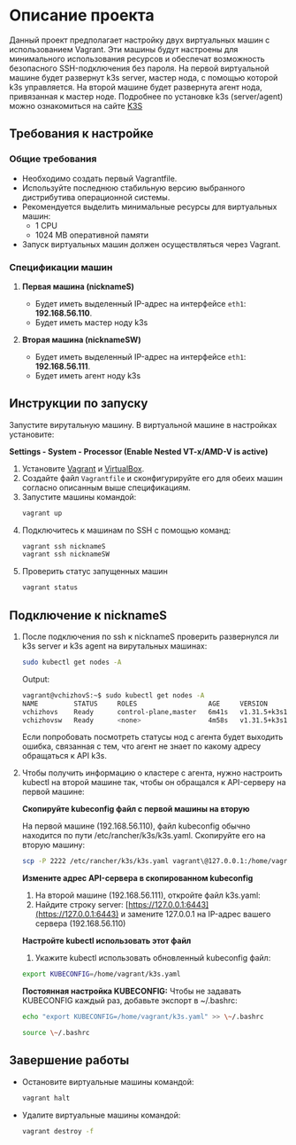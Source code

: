 # Описание проекта

Данный проект предполагает настройку двух виртуальных машин с использованием Vagrant. Эти машины будут настроены для минимального использования ресурсов и обеспечат возможность безопасного SSH-подключения без пароля. На первой виртуальной машине будет развернут k3s server, мастер нода, с помощью которой k3s управляется. На второй машине будет развернута агент нода, привязанная к мастер ноде. Подробнее по установке k3s (server/agent) можно ознакомиться на сайте [K3S](https://docs.k3s.io/installation/configuration)

## Требования к настройке

### Общие требования

- Необходимо создать первый Vagrantfile.
- Используйте последнюю стабильную версию выбранного дистрибутива операционной системы.
- Рекомендуется выделить минимальные ресурсы для виртуальных машин:
  - 1 CPU
  - 1024 MB оперативной памяти
- Запуск виртуальных машин должен осуществляться через Vagrant.

### Спецификации машин

1. **Первая машина (nicknameS)**

   - Будет иметь выделенный IP-адрес на интерфейсе `eth1`: **192.168.56.110**.
   - Будет иметь мастер ноду k3s

2. **Вторая машина (nicknameSW)**

   - Будет иметь выделенный IP-адрес на интерфейсе `eth1`: **192.168.56.111**.
   - Будет иметь агент ноду k3s

## Инструкции по запуску

Запустите вирутальную машину. В виртуальной машине в настройках установите:

**Settings - System - Processor (Enable Nested VT-x/AMD-V is active)**

1. Установите [Vagrant](https://www.vagrantup.com/downloads) и [VirtualBox](https://www.virtualbox.org/).
2. Создайте файл `Vagrantfile` и сконфигурируйте его для обеих машин согласно описанным выше спецификациям.
3. Запустите машины командой:
   ```bash
   vagrant up
   ```
4. Подключитесь к машинам по SSH с помощью команд:
   ```bash
   vagrant ssh nicknameS
   vagrant ssh nicknameSW
   ```
5. Проверить статус запущенных машин
   ```bash
   vagrant status
   ```

## Подключение к nicknameS

1. После подключения по ssh к nicknameS проверить развернулся ли k3s server и k3s agent на вирутальных машинах:
   ```bash
   sudo kubectl get nodes -A
   ```
   
   Output:
   ```bash
   vagrant@vchizhovS:~$ sudo kubectl get nodes -A
   NAME         STATUS     ROLES                  AGE     VERSION
   vchizhovs    Ready      control-plane,master   6m41s   v1.31.5+k3s1
   vchizhovsw   Ready      <none>                 4m58s   v1.31.5+k3s1
   ```
   Если попробовать посмотреть статусы нод с агента будет выходить ошибка, связанная с тем, что агент не знает    по     какому адресу обращаться к API k3s.

3. Чтобы получить информацию о кластере с агента, нужно настроить kubectl на второй машине так, чтобы он обращался к     API-серверу на первой машине:

   **Скопируйте kubeconfig файл с первой машины на вторую**

   На первой машине (192.168.56.110), файл kubeconfig обычно находится по пути /etc/rancher/k3s/k3s.yaml. Скопируйте     его на вторую машину:
   
   ```bash
   scp -P 2222 /etc/rancher/k3s/k3s.yaml vagrant\@127.0.0.1:/home/vagrant/k3s.yaml
   ```

   **Измените адрес API-сервера в скопированном kubeconfig**
   
   1. На второй машине (192.168.56.111), откройте файл k3s.yaml:
   2. Найдите строку server: [https://127.0.0.1:6443](https://127.0.0.1:6443) и замените 127.0.0.1 на IP-адрес вашего    сервера (192.168.56.110)
   
   **Настройте kubectl использовать этот файл**
   
   1. Укажите kubectl использовать обновленный kubeconfig файл:
      
   ```bash
   export KUBECONFIG=/home/vagrant/k3s.yaml
   ```
  
   **Постоянная настройка KUBECONFIG:**
   Чтобы не задавать KUBECONFIG каждый раз, добавьте экспорт в \~/.bashrc:

   ```bash
   echo "export KUBECONFIG=/home/vagrant/k3s.yaml" >> \~/.bashrc
   ```
   ```bash
   source \~/.bashrc
   ```
## Завершение работы

- Остановите виртуальные машины командой:
  ```bash
  vagrant halt
  ```
- Удалите виртуальные машины командой:
  ```bash
  vagrant destroy -f
  ```


